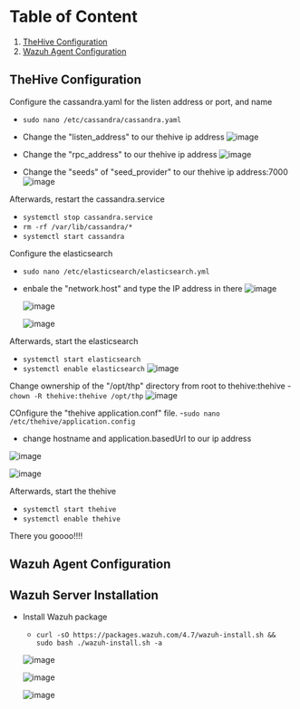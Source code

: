 # Table of Content
1. [TheHive Configuration](#thehive-installation)
2. [Wazuh Agent Configuration](#wazuh-agent-configuration) 


## TheHive Configuration
Configure the cassandra.yaml for the listen address or port, and name
- `sudo nano /etc/cassandra/cassandra.yaml`
- Change the "listen_address" to our thehive ip address
![image](https://github.com/leonlamsc/Wazuh-with-SOAR/assets/140391766/a478b94e-8007-422a-8146-d980c60546d6)

- Change the "rpc_address" to our thehive ip address
![image](https://github.com/leonlamsc/Wazuh-with-SOAR/assets/140391766/d59cdcce-d605-46ec-b495-99c7262c62ea)

- Change the "seeds" of "seed_provider" to our thehive ip address:7000
![image](https://github.com/leonlamsc/Wazuh-with-SOAR/assets/140391766/fafe41d6-13d9-4ed5-8754-b75acea513a3)

Afterwards, restart the cassandra.service
- `systemctl stop cassandra.service`
- `rm -rf /var/lib/cassandra/*`
- `systemctl start cassandra`

Configure the elasticsearch
- `sudo nano /etc/elasticsearch/elasticsearch.yml`
- enbale the "network.host" and type the IP address in there
  ![image](https://github.com/leonlamsc/Wazuh-with-SOAR/assets/140391766/4a8c957c-50fc-4426-9c98-ba5cd7a57ace)

  ![image](https://github.com/leonlamsc/Wazuh-with-SOAR/assets/140391766/cc7d7606-6bd9-4560-8464-f866e604df7e)

  ![image](https://github.com/leonlamsc/Wazuh-with-SOAR/assets/140391766/6ed8778e-98e1-4369-96ed-10c100a78df1)

Afterwards, start the elasticsearch
- `systemctl start elasticsearch`
- `systemctl enable elasticsearch`
  ![image](https://github.com/leonlamsc/Wazuh-with-SOAR/assets/140391766/846e6f59-5c3d-4d04-ad9b-ec14f87538f3)


Change ownership of the "/opt/thp" directory from root to thehive:thehive
-`chown -R thehive:thehive /opt/thp`
  ![image](https://github.com/leonlamsc/Wazuh-with-SOAR/assets/140391766/1338cc95-d154-4ccd-85f8-b93df1f159b1)

COnfigure the "thehive application.conf" file.
-`sudo nano /etc/thehive/application.config`

- change hostname and application.basedUrl to our ip address

![image](https://github.com/leonlamsc/Wazuh-with-SOAR/assets/140391766/5ab3a77c-82af-422d-9360-b8428a543927)

![image](https://github.com/leonlamsc/Wazuh-with-SOAR/assets/140391766/391a2563-4e54-4b8c-8126-fc434100299d)


Afterwards, start the thehive
- `systemctl start thehive`
- `systemctl enable thehive`

There you goooo!!!!

## Wazuh Agent Configuration



## Wazuh Server Installation
- Install Wazuh package
  - `curl -sO https://packages.wazuh.com/4.7/wazuh-install.sh && sudo bash ./wazuh-install.sh -a`

  ![image](https://github.com/leonlamsc/Wazuh-with-SOAR/assets/140391766/f51d93f2-b504-4b24-9374-f7f03c364db5)

  ![image](https://github.com/leonlamsc/Wazuh-with-SOAR/assets/140391766/03bfedf5-b2aa-4667-9646-0f6062121f86)

  ![image](https://github.com/leonlamsc/Wazuh-with-SOAR/assets/140391766/31e54afc-2a5c-45fb-9544-b2b5145992a5)

